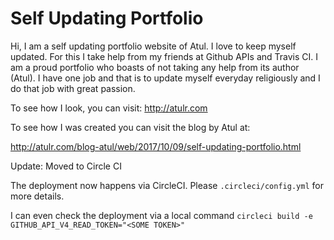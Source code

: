# Self Updating Portfolio

Hi, I am a self updating portfolio website of Atul.
I love to keep myself updated.
For this I take help from my friends at Github APIs and Travis CI.
I am a proud portfolio who boasts of not taking any help from its author (Atul).
I have one job and that is to update myself everyday religiously and I do that job with great passion.

To see how I look, you can visit: http://atulr.com

To see how I was created you can visit the blog by Atul at:

http://atulr.com/blog-atul/web/2017/10/09/self-updating-portfolio.html


Update: Moved to Circle CI

The deployment now happens via CircleCI.
Please `.circleci/config.yml` for more details.

I can even check the deployment via a local command
`circleci build -e GITHUB_API_V4_READ_TOKEN="<SOME TOKEN>"`
